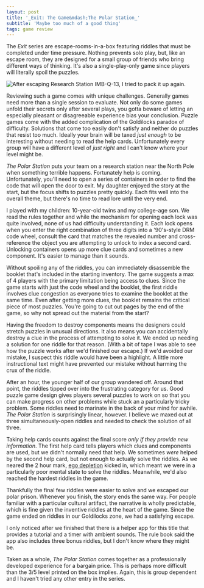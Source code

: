 ```yaml
---
layout: post
title: '_Exit: The Game&mdash;The Polar Station_'
subtitle: 'Maybe too much of a good thing'
tags: game review
---
```


The _Exit_ series are escape-rooms-in-a-box featuring riddles that
must be completed under time pressure. Nothing prevents solo play,
but, like an escape room, they are designed for a small group of
friends who bring different ways of thinking. It's also a
single-play-only game since players will literally spoil the puzzles.

![After escaping Research Station IMB-Q-13, I tried to pack it up
again.](/images/polar_station.jpg)
 
 
Reviewing such a game comes with unique challenges. Generally games
need more than a single session to evaluate. Not only do some games
unfold their secrets only after several plays, you gotta beware of
letting an especially pleasant or disagreeable experience bias your
conclusion. Puzzle games come with the added complication of the
Goldilocks paradox of difficulty. Solutions that come too easily don't
satisfy and neither do puzzles that resist too much. Ideally your
brain will be taxed _just enough_ to be interesting without needing to
read the help cards. Unfortunately every group will have a different
level of _just right_ and I can't know where your level might be.

_The Polar Station_ puts your team on a research station near the
North Pole when something terrible happens. Fortunately help is
coming. Unfortunately, you'll need to open a series of containers in
order to find the code that will open the door to exit. My daughter
enjoyed the story at the start, but the focus shifts to puzzles pretty
quickly. Each fits well into the overall theme, but there's no time to
read lore until the very end. 

I played with my children: 10-year-old twins and my college-age
son. We read the rules together and while the mechanism for opening
each lock was quite involved, none of us had difficulty understanding
it. Each lock opens when you enter the right combination of three
digits into a '90's-style DRM code wheel, consult the card that
matches the revealed number and cross-reference the object you are
attempting to unlock to index a second card. Unlocking containers
opens up more clue cards and sometimes a new component. It's easier to
manage than it sounds.

Without spoiling any of the riddles, you can immediately disassemble
the booklet that's included in the starting inventory. The game
suggests a max of 4 players with the primary limitation being access
to clues. Since the game starts with just the code wheel and the
booklet, the first riddle involves clue congestion as everyone tries
to examine the booklet at the same time. Even after getting more
clues, the booklet remains the critical piece of most puzzles. You're
going to cut out pages by the end of the game, so why not spread out
the material from the start?

Having the freedom to destroy components means the designers could
stretch puzzles in unusual directions. It also means you can
accidentally destroy a clue in the process of attempting to solve
it. We ended up needing a solution for one riddle for that
reason. (With a bit of tape I was able to see how the puzzle works
after we'd finished our escape.) If we'd avoided our mistake, I
suspect this riddle would have been a highlight. A little more
instructional text might have prevented our mistake without harming
the crux of the riddle.

After an hour, the younger half of our group wandered off. Around that
point, the riddles tipped over into the frustrating category for
us. Good puzzle game design gives players several puzzles to work on
so that you can make progress on other problems while stuck an a
particularly tricky problem. Some riddles need to marinate in the back
of your mind for awhile. _The Polar Station_ is surprisingly linear,
however. I believe we maxed out at three simultaneously-open riddles
and needed to check the solution of all three.

Taking help cards counts against the final score _only if they provide
new information_. The first help card tells players which clues and
components are used, but we didn't normally need that help. We
sometimes _were_ helped by the second help card, but not enough to
actually solve the riddles. As we neared the 2 hour mark, [ego
depletion](https://en.wikipedia.org/wiki/Ego_depletion) kicked in,
which meant we were in a particularly poor mental state to solve the
riddles. Meanwhile, we'd also reached the hardest riddles in the game.

Thankfully the final few riddles were easier to solve and we escaped
our polar prison. Whenever you finish, the story ends the same
way. For people familiar with a particular cultural artifact, the
narrative is wholly predictable, which is fine given the inventive
riddles at the heart of the game. Since the game ended on riddles in
our Goldilocks zone, we had a satisfying escape.

I only noticed after we finished that there is a helper app for this
title that provides a tutorial and a timer with ambient sounds.  The
rule book said the app also includes three bonus riddles, but I don't
know where they might be. 

Taken as a whole, _The Polar Station_ comes together as a
professionally developed experience for a bargain price. This is
perhaps more difficult than the 3/5 level printed on the box
implies. Again, this is group dependent and I haven't tried any other
entry in the series. 


